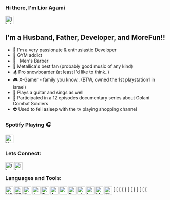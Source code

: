 ### Hi there, I'm Lior Agami

[<img width="25px" src="https://cdn.jsdelivr.net/npm/simple-icons@3.11.0/icons/linkedin.svg" alt="linkedin" width="350" />](http://linkedin.com/in/lior-agami/)

## I'm a Husband, Father, Developer, and MoreFun!!

- 🤖 I'm a very passionate & enthusiastic Developer
- 💪 GYM addict
- 💈 &nbsp;&nbsp;Men's Barber
- 🎸 Metallica's best fan (probably good music of any kind)
- 🏂 Pro snowboarder (at least I'd like to think..)
- 🎮 X-Gamer - family you know.. (BTW, owned the 1st playstation1 in israel)
- 🎼 Plays a guitar and sings as well
- 🎥 Participated in a 12 episodes documentary series about Golani Combat Soldiers
- 👽 Used to fell asleep with the tv playing shopping channel

### Spotify Playing 🎧

[<img width="25px" src="https://cdn.jsdelivr.net/npm/simple-icons@3.11.0/icons/spotify.svg" alt="Spotify Playing" width="350" />](https://open.spotify.com/track/6DCZcSspjsKoFjzjrWoCdn)

### Lets Connect:

[<img width="25px" align="left" alt="lior agami | LinkedIn" width="22px" src="https://cdn.jsdelivr.net/npm/simple-icons@v3/icons/linkedin.svg" />][linkedin]
[<img width="25px" align="left" alt="lior agami | Instagram" width="22px" src="https://cdn.jsdelivr.net/npm/simple-icons@v3/icons/instagram.svg" />][instagram]

<br />

### Languages and Tools:

[<img width="25px" align="left" alt="HTML5" width="26px" src="https://cdn.jsdelivr.net/npm/simple-icons@3.11.0/icons/html5.svg" />
[<img width="25px" align="left" alt="CSS3" width="26px" src="https://cdn.jsdelivr.net/npm/simple-icons@3.11.0/icons/css3.svg" />
[<img width="25px" align="left" alt="Sass" width="26px" src="https://cdn.jsdelivr.net/npm/simple-icons@3.11.0/icons/sass.svg" />
[<img width="25px" align="left" alt="JavaScript" width="26px" src="https://cdn.jsdelivr.net/npm/simple-icons@3.11.0/icons/javascript.svg" />
[<img width="25px" align="left" alt="Typescript" width="26px" src="https://cdn.jsdelivr.net/npm/simple-icons@3.11.0/icons/typescript.svg" />
[<img width="25px" align="left" alt="Angular" width="26px" src="https://cdn.jsdelivr.net/npm/simple-icons@3.11.0/icons/angular.svg" />
[<img width="25px" align="left" alt="angularJS" width="26px" src="https://cdn.jsdelivr.net/npm/simple-icons@3.11.0/icons/angularjs.svg" />
[<img width="25px" align="left" alt="React" width="26px" src="https://cdn.jsdelivr.net/npm/simple-icons@3.11.0/icons/react.svg" />
[<img width="25px" align="left" alt="php" width="26px" src="https://cdn.jsdelivr.net/npm/simple-icons@3.11.0/icons/php.svg" />
[<img width="25px" align="left" alt="Laravel" width="26px" src="https://cdn.jsdelivr.net/npm/simple-icons@3.11.0/icons/laravel.svg" />
[<img width="25px" align="left" alt="MySQL" width="26px" src="https://cdn.jsdelivr.net/npm/simple-icons@3.11.0/icons/mysql.svg" />
[<img width="25px" align="left" alt="Git" width="26px" src="https://cdn.jsdelivr.net/npm/simple-icons@3.11.0/icons/git.svg" />


<br />
<br />

[instagram]: https://www.instagram.com/lioragami_/
[linkedin]: http://linkedin.com/in/lior-agami/
